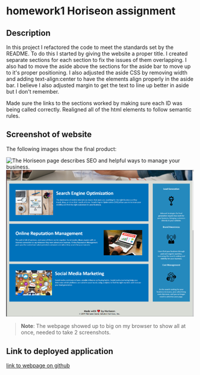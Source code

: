 # homework1 Horiseon assignment

## Description

In this project I refactored the code to meet the standards set by the README. To do this I started by giving the website a proper title. I created separate sections for each section to fix the issues of them overlapping. I also had to move the aside above the sections for the aside bar to move up to it's proper positioning. I also adjusted the aside CSS by removing width and adding text-align:center to have the elements align properly in the aside bar. I believe I also adjusted margin to get the text to line up better in aside but I don't remember. 

Made sure the links to the sections worked by making sure each ID was being called correctly. 
Realigned all of the html elements to follow semantic rules.

## Screenshot of website

The following images show the final product:

![The Horiseon page describes SEO and helpful ways to manage your business.](./Assets/images/Final-Screenshot-1.png)
![last part of the webpage.](./Assets/images/Final-Screenshot-2.png)

> **Note**: The webpage showed up to big on my browser to show all at once, needed to take 2 screenshots.

## Link to deployed application ##
[link to webpage on github](https://awonka.github.io/Austin-Wonka-HW1/)
